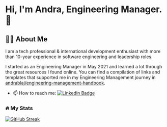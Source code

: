 # Hi, I'm Andra, Engineering Manager. 👋

## :woman_technologist: About Me
I am a tech professional & international development enthusiast with more than 10-year experience in software engineering and leadership roles.

I started as an Engineering Manager in May 2021 and learned a lot through the great resources I found online. You can find a compilation of links and templates that supported me in my Engineering Management journey in [andrablaj/engineering-management-handbook](https://github.com/andrablaj/engineering-management-handbook).

- :mailbox: How to reach me: [![Linkedin Badge](https://img.shields.io/badge/-andrablaj-blue?style=flat&logo=Linkedin&logoColor=white)](https://www.linkedin.com/in/andrablaj/)

### :fire: My Stats

[![GitHub Streak](http://github-readme-streak-stats.herokuapp.com?user=andrablaj&theme=dark&hide_border=true)](https://git.io/streak-stats)

